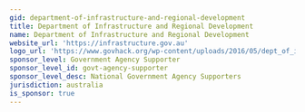 ```yaml
---
gid: department-of-infrastructure-and-regional-development
title: Department of Infrastructure and Regional Development
name: Department of Infrastructure and Regional Development
website_url: 'https://infrastructure.gov.au'
logo_url: 'https://www.govhack.org/wp-content/uploads/2016/05/dept_of_infrastructure_and_regional_development.png'
sponsor_level: Government Agency Supporter
sponsor_level_id: govt-agency-supporter
sponsor_level_desc: National Government Agency Supporters
jurisdiction: australia
is_sponsor: true
---
```

